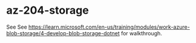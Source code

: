 # az-204-storage
See See https://learn.microsoft.com/en-us/training/modules/work-azure-blob-storage/4-develop-blob-storage-dotnet for walkthrough.

